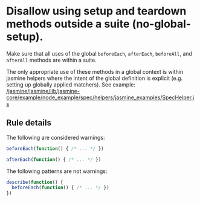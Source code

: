 # Disallow using setup and teardown methods outside a suite (no-global-setup).

Make sure that all uses of the global `beforeEach`, `afterEach`, `beforeAll`, and `afterAll` methods are within a suite.

The only appropriate use of these methods in a global context is within jasmine helpers where the intent of the global definition is explicit (e.g. setting up globally applied matchers).
See example: [/jasmine/jasmine/lib/jasmine-core/example/node_example/spec/helpers/jasmine_examples/SpecHelper.js](https://github.com/jasmine/jasmine/blob/8624a52ee0b6f13b3b608ea6417ccc02257c5412/lib/jasmine-core/example/node_example/spec/helpers/jasmine_examples/SpecHelper.js)

## Rule details

The following are considered warnings:

```js
beforeEach(function() { /* ... */ })

afterEach(function() { /* ... */ })

```

The following patterns are not warnings:

```js
describe(function() {
  beforeEach(function() { /* ... */ })
})
```
